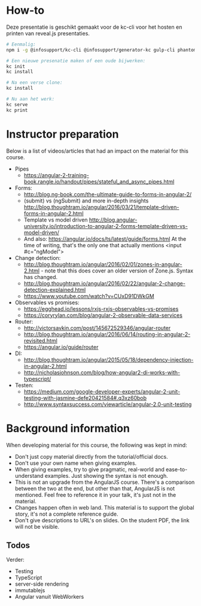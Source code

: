# How-to

Deze presentatie is geschikt gemaakt voor de kc-cli voor het hosten en printen van reveal.js presentaties.

```bash
# Eenmalig:
npm i -g @infosupport/kc-cli @infosupport/generator-kc gulp-cli phantomjs-prebuilt yo bower

# Een nieuwe presenatie maken of een oude bijwerken:
kc init
kc install

# Na een verse clone:
kc install

# Nu aan het werk:
kc serve
kc print
```

# Instructor preparation

Below is a list of videos/articles that had an impact on the material for this course.

* Pipes
  * https://angular-2-training-book.rangle.io/handout/pipes/stateful_and_async_pipes.html
* Forms:
  * http://blog.ng-book.com/the-ultimate-guide-to-forms-in-angular-2/
  * (submit) vs (ngSubmit) and more in-depth insights
    http://blog.thoughtram.io/angular/2016/03/21/template-driven-forms-in-angular-2.html 
  * Template vs model driven
    http://blog.angular-university.io/introduction-to-angular-2-forms-template-driven-vs-model-driven/
  * And also: https://angular.io/docs/ts/latest/guide/forms.html
    At the time of writing, that's the only one that actually mentions <input #c="ngModel">
* Change detection: 
  * http://blog.thoughtram.io/angular/2016/02/01/zones-in-angular-2.html - note that this does cover an older version of Zone.js. Syntax has changed.
  * http://blog.thoughtram.io/angular/2016/02/22/angular-2-change-detection-explained.html
  * https://www.youtube.com/watch?v=CUxD91DWkGM
* Observables vs promises:
  * https://egghead.io/lessons/rxjs-rxjs-observables-vs-promises
  * https://coryrylan.com/blog/angular-2-observable-data-services
* Router:
  * http://victorsavkin.com/post/145672529346/angular-router
  * http://blog.thoughtram.io/angular/2016/06/14/routing-in-angular-2-revisited.html
  * https://angular.io/guide/router
* DI:
  * http://blog.thoughtram.io/angular/2015/05/18/dependency-injection-in-angular-2.html
  * http://nicholasjohnson.com/blog/how-angular2-di-works-with-typescript/
* Testen:
  * https://medium.com/google-developer-experts/angular-2-unit-testing-with-jasmine-defe20421584#.q3xz60bob
  * http://www.syntaxsuccess.com/viewarticle/angular-2.0-unit-testing

# Background information

When developing material for this course, the following was kept in mind:

* Don't just copy material directly from the tutorial/official docs.
* Don't use your own name when giving examples.
* When giving examples, try to give pragmatic, real-world and ease-to-understand examples. Just showing the syntax is not enough.
* This is not an upgrade from the AngularJS course. There's a comparison between the two at the end, but other than that, AngularJS is not mentioned. Feel free to reference it in your talk, it's just not in the material.
* Changes happen often in web land. This material is to support the global story, it's not a complete reference guide.
* Don't give descriptions to URL's on slides. On the student PDF, the link will not be visible.

## Todos

Verder: 
* Testing
* TypeScript
* server-side rendering
* immutablejs
* Angular vanuit WebWorkers